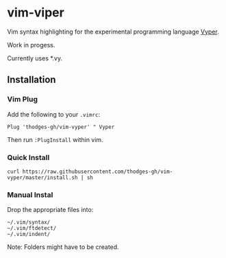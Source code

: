 # vim-viper

Vim syntax highlighting for the experimental programming language [Vyper](https://vyper.readthedocs.io/en/stable/toctree.html).

Work in progess.

Currently uses *.vy.

## Installation

### Vim Plug

Add the following to your `.vimrc`:

```
Plug 'thodges-gh/vim-vyper' " Vyper
```

Then run `:PlugInstall` within vim.

### Quick Install

```
curl https://raw.githubusercontent.com/thodges-gh/vim-vyper/master/install.sh | sh
```

### Manual Instal

Drop the appropriate files into:

```
~/.vim/syntax/
~/.vim/ftdetect/
~/.vim/indent/
```

Note: Folders might have to be created.
